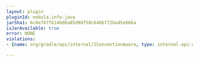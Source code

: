 ```yaml
---
layout: plugin
pluginId: nebula.info-java
jarSha1: 6c0e747f6140d6a85d90f58c648bf72ba45e666a
isJarAvailable: true
error: NONE
violations:
- {name: org/gradle/api/internal/IConventionAware, type: internal-api-usage}

---
```

